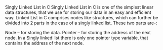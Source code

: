 
Singly Linked List in C
Singly Linked List in C is one of the simplest linear data structures, that we use for storing our data in an easy and efficient way.  Linked List in C comprises nodes like structures, which can further be divided into 2 parts in the case of a singly linked list. These two parts are-:

Node – for storing the data.
Pointer – for storing the address of the next node.
In a Singly linked list there is only one pointer type variable, that contains the address of the next node.
